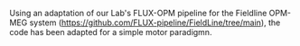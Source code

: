 Using an adaptation of our Lab's FLUX-OPM pipeline for the Fieldline OPM-MEG system (https://github.com/FLUX-pipeline/FieldLine/tree/main), the code has been adapted for a simple motor paradigmn. 
